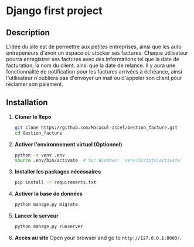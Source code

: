 # Django first project

## Description
L'idée du site est de permettre aux petites entreprises, ainsi que les auto entrepeneurs d'avoir un espace où stocker ses factures. Chaque utilisateur pourra enregistrer ses factures avec des informations tel que la date de facturation, la nom du client, ainsi que la date de relance. Il y aura une fonctionnalité de notification pour les factures arrivées à échéance, ainsi l'utilisateur n'oubliera pas d'envoyer un mail ou d'appeler son client pour réclamer son paiement.

## Installation
1. **Cloner le Repo**
   ```bash
   git clone https://github.com/Macacul-accel/Gestion_facture.git
   cd Gestion_facture
   ```

2. **Activer l'environnement virtuel (Optionnel)**
   ```bash
   python -m venv .env
   source .env/bin/activate  # Sur Windows: `venv\Scripts\activate`
   ```

3. **Installer les packages nécessaires**
   ```bash
   pip install -r requirements.txt
   ```

4. **Activer la base de données**
   ```bash
   python manage.py migrate
   ```

5. **Lancer le serveur**
   ```bash
   python manage.py runserver
   ```

6. **Accès au site**
   Open your browser and go to `http://127.0.0.1:8000/`.
